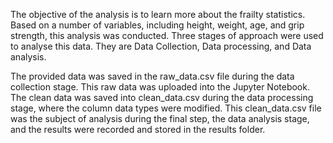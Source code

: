 The objective of the analysis  is to learn more about the frailty statistics. Based on a number of variables, including height, weight, age, and grip strength, this analysis was conducted. Three stages of approach were used to analyse this data. They are Data Collection, Data processing, and Data analysis. 


The provided data was saved in the raw_data.csv file during the data collection stage. This raw data was uploaded into the Jupyter Notebook. The clean data was saved into clean_data.csv during the data processing stage, where the column data types were modified. This clean_data.csv file was the subject of analysis during the final step, the data analysis stage, and the results were recorded and stored in the results folder.
